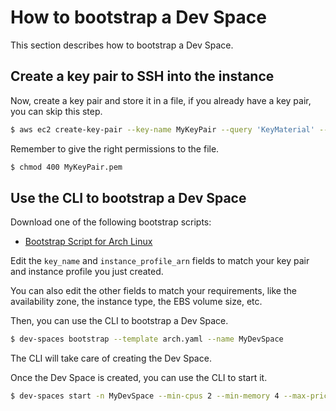 # How to bootstrap a Dev Space

This section describes how to bootstrap a Dev Space.


## Create a key pair to SSH into the instance

Now, create a key pair and store it in a file, if you already have a key pair, you can skip this step.

```bash
$ aws ec2 create-key-pair --key-name MyKeyPair --query 'KeyMaterial' --output text > MyKeyPair.pem
```

Remember to give the right permissions to the file.

```bash
$ chmod 400 MyKeyPair.pem
```

## Use the CLI to bootstrap a Dev Space

Download one of the following bootstrap scripts:
 - [Bootstrap Script for Arch Linux](https://raw.githubusercontent.com/felipemarinho97/dev-spaces/master/examples/templates/arch.yaml)

Edit the `key_name` and `instance_profile_arn` fields to match your key pair and instance profile you just created.

You can also edit the other fields to match your requirements, like the availability zone, the instance type, the EBS volume size, etc.

Then, you can use the CLI to bootstrap a Dev Space.

```bash
$ dev-spaces bootstrap --template arch.yaml --name MyDevSpace
```

The CLI will take care of creating the Dev Space.

Once the Dev Space is created, you can use the CLI to start it.

```bash
$ dev-spaces start -n MyDevSpace --min-cpus 2 --min-memory 4 --max-price 0.08
```